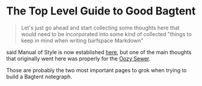# The Top Level Guide to Good Bagtent

> Let's just go ahead and start collecting some thoughts here that would need to be incorporated into some kind of collected "things to keep in mind when writing barfspace Markdown"

said Manual of Style is now established [here](70fa4c0d-914b-4e59-9a26-e1b3c99573e6.md), but one of the main thoughts that originally went here was properly for the [Oozy Sewer](379558c6-0383-4726-9cdb-9e5a89784dfa.md).

Those are probably the two most important pages to grok when trying to build a Bagtent notegraph.
